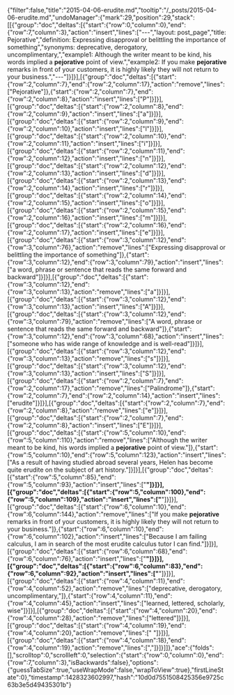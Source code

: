 {"filter":false,"title":"2015-04-06-erudite.md","tooltip":"/_posts/2015-04-06-erudite.md","undoManager":{"mark":29,"position":29,"stack":[[{"group":"doc","deltas":[{"start":{"row":0,"column":0},"end":{"row":7,"column":3},"action":"insert","lines":["---","layout: post_page","title: Pejorative","definition: Expressing disapproval or belittling the importance of something","synonyms:  deprecative, derogatory, uncomplimentary,","example1: Although the writer meant to be kind, his words implied a <strong>pejorative</strong> point of view.","example2: If you make <strong>pejorative</strong> remarks in front of your customers, it is highly likely they will not return to your business.","---"]}]}],[{"group":"doc","deltas":[{"start":{"row":2,"column":7},"end":{"row":2,"column":17},"action":"remove","lines":["Pejorative"]},{"start":{"row":2,"column":7},"end":{"row":2,"column":8},"action":"insert","lines":["P"]}]}],[{"group":"doc","deltas":[{"start":{"row":2,"column":8},"end":{"row":2,"column":9},"action":"insert","lines":["a"]}]}],[{"group":"doc","deltas":[{"start":{"row":2,"column":9},"end":{"row":2,"column":10},"action":"insert","lines":["l"]}]}],[{"group":"doc","deltas":[{"start":{"row":2,"column":10},"end":{"row":2,"column":11},"action":"insert","lines":["i"]}]}],[{"group":"doc","deltas":[{"start":{"row":2,"column":11},"end":{"row":2,"column":12},"action":"insert","lines":["n"]}]}],[{"group":"doc","deltas":[{"start":{"row":2,"column":12},"end":{"row":2,"column":13},"action":"insert","lines":["d"]}]}],[{"group":"doc","deltas":[{"start":{"row":2,"column":13},"end":{"row":2,"column":14},"action":"insert","lines":["r"]}]}],[{"group":"doc","deltas":[{"start":{"row":2,"column":14},"end":{"row":2,"column":15},"action":"insert","lines":["o"]}]}],[{"group":"doc","deltas":[{"start":{"row":2,"column":15},"end":{"row":2,"column":16},"action":"insert","lines":["m"]}]}],[{"group":"doc","deltas":[{"start":{"row":2,"column":16},"end":{"row":2,"column":17},"action":"insert","lines":["e"]}]}],[{"group":"doc","deltas":[{"start":{"row":3,"column":12},"end":{"row":3,"column":76},"action":"remove","lines":["Expressing disapproval or belittling the importance of something"]},{"start":{"row":3,"column":12},"end":{"row":3,"column":79},"action":"insert","lines":["a word, phrase or sentence that reads the same forward and backward"]}]}],[{"group":"doc","deltas":[{"start":{"row":3,"column":12},"end":{"row":3,"column":13},"action":"remove","lines":["a"]}]}],[{"group":"doc","deltas":[{"start":{"row":3,"column":12},"end":{"row":3,"column":13},"action":"insert","lines":["A"]}]}],[{"group":"doc","deltas":[{"start":{"row":3,"column":12},"end":{"row":3,"column":79},"action":"remove","lines":["A word, phrase or sentence that reads the same forward and backward"]},{"start":{"row":3,"column":12},"end":{"row":3,"column":68},"action":"insert","lines":["someone who has wide range of knowledge and is well-read"]}]}],[{"group":"doc","deltas":[{"start":{"row":3,"column":12},"end":{"row":3,"column":13},"action":"remove","lines":["s"]}]}],[{"group":"doc","deltas":[{"start":{"row":3,"column":12},"end":{"row":3,"column":13},"action":"insert","lines":["S"]}]}],[{"group":"doc","deltas":[{"start":{"row":2,"column":7},"end":{"row":2,"column":17},"action":"remove","lines":["Palindrome"]},{"start":{"row":2,"column":7},"end":{"row":2,"column":14},"action":"insert","lines":["erudite"]}]}],[{"group":"doc","deltas":[{"start":{"row":2,"column":7},"end":{"row":2,"column":8},"action":"remove","lines":["e"]}]}],[{"group":"doc","deltas":[{"start":{"row":2,"column":7},"end":{"row":2,"column":8},"action":"insert","lines":["E"]}]}],[{"group":"doc","deltas":[{"start":{"row":5,"column":10},"end":{"row":5,"column":110},"action":"remove","lines":["Although the writer meant to be kind, his words implied a <strong>pejorative</strong> point of view."]},{"start":{"row":5,"column":10},"end":{"row":5,"column":123},"action":"insert","lines":["As a result of having studied abroad several years, Helen has become quite erudite on the subject of art history."]}]}],[{"group":"doc","deltas":[{"start":{"row":5,"column":85},"end":{"row":5,"column":93},"action":"insert","lines":["<strong>"]}]}],[{"group":"doc","deltas":[{"start":{"row":5,"column":100},"end":{"row":5,"column":109},"action":"insert","lines":["</strong>"]}]}],[{"group":"doc","deltas":[{"start":{"row":6,"column":10},"end":{"row":6,"column":144},"action":"remove","lines":["If you make <strong>pejorative</strong> remarks in front of your customers, it is highly likely they will not return to your business."]},{"start":{"row":6,"column":10},"end":{"row":6,"column":102},"action":"insert","lines":["Because I am failing calculus, I am in search of the most erudite calculus tutor I can find."]}]}],[{"group":"doc","deltas":[{"start":{"row":6,"column":68},"end":{"row":6,"column":76},"action":"insert","lines":["<strong>"]}]}],[{"group":"doc","deltas":[{"start":{"row":6,"column":83},"end":{"row":6,"column":92},"action":"insert","lines":["</strong>"]}]}],[{"group":"doc","deltas":[{"start":{"row":4,"column":11},"end":{"row":4,"column":52},"action":"remove","lines":["deprecative, derogatory, uncomplimentary,"]},{"start":{"row":4,"column":11},"end":{"row":4,"column":45},"action":"insert","lines":["learned, lettered, scholarly, wise"]}]}],[{"group":"doc","deltas":[{"start":{"row":4,"column":20},"end":{"row":4,"column":28},"action":"remove","lines":["lettered"]}]}],[{"group":"doc","deltas":[{"start":{"row":4,"column":19},"end":{"row":4,"column":20},"action":"remove","lines":[" "]}]}],[{"group":"doc","deltas":[{"start":{"row":4,"column":18},"end":{"row":4,"column":19},"action":"remove","lines":[","]}]}]]},"ace":{"folds":[],"scrolltop":0,"scrollleft":0,"selection":{"start":{"row":0,"column":0},"end":{"row":7,"column":3},"isBackwards":false},"options":{"guessTabSize":true,"useWrapMode":false,"wrapToView":true},"firstLineState":0},"timestamp":1428323602997,"hash":"10d0d7551508425356e9725c63b3e5d49435301b"}